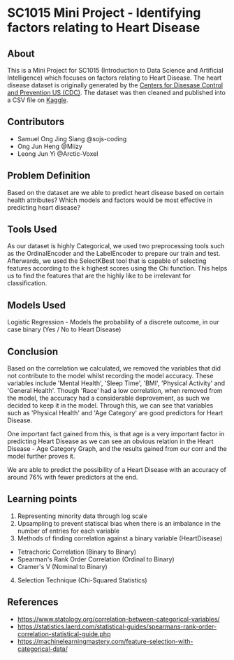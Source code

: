 # SC1015 Mini Project - Identifying factors relating to Heart Disease

## About

This is a Mini Project for SC1015 (Introduction to Data Science and Artificial Intelligence) which focuses on factors relating to Heart Disease. The heart disease dataset is originally generated by the [Centers for Disesase Control and Prevention US (CDC)](https://www.cdc.gov/brfss/annual_data/annual_2020.html). The dataset was then cleaned and published into a CSV file on [Kaggle](https://www.kaggle.com/datasets/kamilpytlak/personal-key-indicators-of-heart-disease?select=heart_2020_cleaned.csv).

## Contributors

- Samuel Ong Jing Siang @sojs-coding
- Ong Jun Heng @Miizy
- Leong Jun Yi @Arctic-Voxel

## Problem Definition

Based on the dataset are we able to predict heart disease based on certain health attributes?
Which models and factors would be most effective in predicting heart disease?

## Tools Used

As our dataset is highly Categorical, we used two preprocessing tools such as the OrdinalEncoder and the LabelEncoder to prepare our train and test.
Afterwards, we used the SelectKBest tool that is capable of selecting features according to the k highest scores using the Chi function. This helps us to find the features that are the highly like to be irrelevant for classification.

## Models Used

Logistic Regression - Models the probability of a discrete outcome, in our case binary (Yes / No to Heart Disease)

## Conclusion

Based on the correlation we calculated, we removed the variables that did not contribute to the model whilst recording the model accuracy. These variables include 'Mental Health', 'Sleep Time', 'BMI', 'Physical Activity' and 'General Health'. Though 'Race' had a low correlation, when removed from the model, the accuracy had a considerable deprovement, as such we decided to keep it in the model. Through this, we can see that variables such as 'Physical Health' and 'Age Category' are good predictors for Heart Disease.

One important fact gained from this, is that age is a very important factor in predicting Heart Disease as we can see an obvious relation in the Heart Disease - Age Category Graph, and the results gained from our corr and the model further proves it.

We are able to predict the possibility of a Heart Disease with an accuracy of around 76% with fewer predictors at the end.

## Learning points

1. Representing minority data through log scale
2. Upsampling to prevent statiscal bias when there is an imbalance in the number of entries for each variable
3. Methods of finding correlation against a binary variable (HeartDisease)
  - Tetrachoric Correlation (Binary to Binary)
  - Spearman's Rank Order Correlation (Ordinal to Binary)
  - Cramer's V (Nominal to Binary)
 4. Selection Technique (Chi-Squared Statistics)

## References

- <https://www.statology.org/correlation-between-categorical-variables/>
- <https://statistics.laerd.com/statistical-guides/spearmans-rank-order-correlation-statistical-guide.php>
- <https://machinelearningmastery.com/feature-selection-with-categorical-data/>
